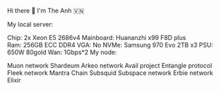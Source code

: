 Hi there 👋 I'm The Anh 🇻🇳      
          

                
             
My local server:    
 
   
Chip: 2x Xeon E5 2686v4 
Mainboard: Huananzhi x99 F8D plus    
Ram: 256GB ECC DDR4 
VGA: No
NVMe: Samsung 970 Evo 2TB x3
PSU: 650W 80gold
Wan: 1Gbps*2
My node:

Muon network
Shardeum
Arkeo network
Avail project
Entangle protocol
Fleek network
Mantra Chain
Subsquid
Subspace network
Erbie network
Elixir




